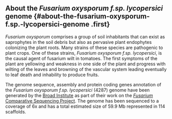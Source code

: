 About the *Fusarium oxysporum f.sp. lycopersici* genome {#about-the-fusarium-oxysporum-f.sp.-lycopersici-genome .first}
-------------------------------------------------------

*Fusarium oxysporum* comprises a group of soil inhabitants that can
exist as saprophytes in the soil debris but also as pervasive plant
endophytes colonizing the plant roots. Many strains of these species are
pathogenic to plant crops. One of these strains, *Fusarium oxysporum
f.sp. lycopersici*, is the causal agent of fusarium wilt in tomatoes.
The first symptoms of the plant are yellowing and weakness in one side
of the plant and progress with wilting of the leaves and browning of the
vascular system leading eventually to leaf death and inhability to
produce fruits.

The genome sequence, assembly and protein coding genes annotation of the
*Fusarium oxysporum f.sp. lycopersici* (4287) genome have been generated
by the [Broad Institute](http://www.broadinstitute.org) as part of their
work on the [*Fusarium* Comparative Sequencing
Project](http://www.broadinstitute.org/annotation/genome/fusarium_group/MultiHome.html).
The genome has been sequenced to a coverage of 6x and has a total
estimated size of 59.9 Mb represented in 114 scaffolds.

